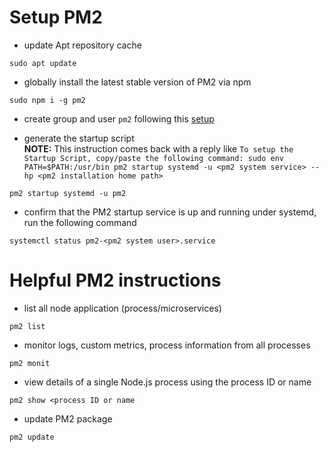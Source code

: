 # Setup PM2

* update Apt repository cache
```
sudo apt update
```

* globally install the latest stable version of PM2 via npm
```
sudo npm i -g pm2 
```

* create group and user ```pm2```
following this [setup](create-grp-usr.md)

* generate the startup script\
  **NOTE:** This instruction comes back with a reply like ```To setup the Startup Script, copy/paste the following command: sudo env PATH=$PATH:/usr/bin pm2 startup systemd -u <pm2 system service> --hp <pm2 installation home path>```
```
pm2 startup systemd -u pm2
```

* confirm that the PM2 startup service is up and running under systemd, run the following command
```
systemctl status pm2-<pm2 system user>.service
```

# Helpful PM2 instructions

* list all node application (process/microservices)
```
pm2 list
```

* monitor logs, custom metrics, process information from all processes
```
pm2 monit
```

* view details of a single Node.js process using the process ID or name
```
pm2 show <process ID or name
```

* update PM2 package
```
pm2 update
```
